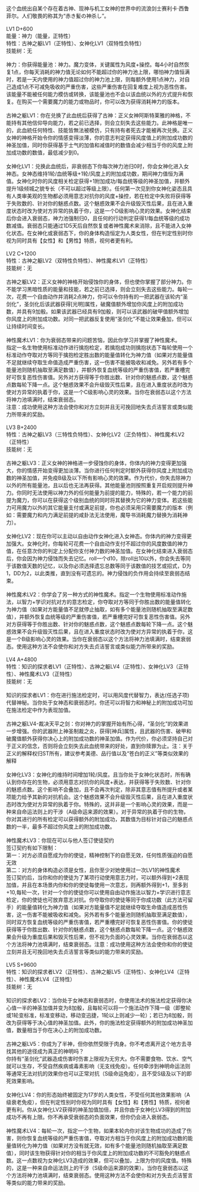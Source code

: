 <title>战女神</title>
<meta name="GENERATOR" content="WinCHM">
<meta http-equiv="Content-Type" content="text/html; charset=gb2312">
<br>
<br>这个血统出自某个存在着古神、现神与机工女神的世界中的流浪剑士赛利卡·西鲁菲尔。人们敬畏的称其为“赤き髪の神杀し”。 
<br>
<br>LV1 D+600 
<br>能量：神力（能量，正特性） 
<br>特性：古神之躯LV1（正特性）、女神化LV1（双特性负特性） 
<br>技能树：无 
<br>
<br>神力：你获得能量池：神力。魔力变体，关键属性为风度+操控。每4小时自然恢复1点，你每天消耗的神力值无论如何不能超过你的神力池上限，哪怕神力值恒满时，若是一天内使用的神力值超过你的神力池上限，则每额外使用1点神力，对自己造成1点不可减免吸收的严重伤害，这些严重伤害在回复难度上视为恶性伤害。该能量不能被任何能力模仿或转换，该能量池也不会以该血统以外的方式提升和恢复。在购买一个需要魔力的能力或物品时，你可以改为获得消耗神力的版本。 
<br>
<br>古神之躯LV1：你在兑换了此血统后获得了古神：正义女神阿斯特莱雅的神格，不能持有其他信仰导向能力，若之前已选择，则会立刻失去这些能力。此神格是唯一的，此血統任何特性、技能皆無法被模仿，只有持有者死去才能被再次兑换。正义女神的神格开始令你的情感变得淡薄，你的意志判定获得风度值上的附加成功数的神圣加值，同时你获得基于士气的加值和减值时的数值会减少相当于你的风度上附加成功数的数值，最低减少到0。 
<br>
<br>女神化LV1：兑换此血统后，非衰弱态下你每次神力池归0时，你会女神化进入女神态。女神态维持1轮/血统等级+1轮/风度上的附加成功数，期间神力值恒为满值。女神化时你的风度相关检定获得+1附加成功/每血统等级的神圣加值，并额外提升1级倾城之貌专长（不可以超过等级上限）。任何第一次见到你女神化姿态且具有人类审美观的生物都必须用意志对抗你的风度+操控，若在检定中失败将获得等于失败数的、针对你的魅惑点数。这个魅惑效果不会升级毁灭性后果，且在进入重度状态时改为使对方异常的执着于你，这是一个D级影响心灵的效果。女神化结束后你会进入衰弱态，神力池强制归0，且任何的行动判定获得1/每血统等级的成功数减值。衰弱态只能通过1D5天后自然恢复或者神性魔术来消除，且不能进入女神化状态。在女神化或衰弱态下，你的身体构造恒定为人类女性，但在判定性别时你视为同时具有【女性】和【男性】特质，视何者更有利。 
<br>
<br>LV2 C+1200 
<br>特性：古神之躯LV2（双特性负特性）、神性魔术LV1（正特性） 
<br>技能树：无 
<br>
<br>古神之躯LV2：正义女神的神格开始侵蚀你的身体，但也使你掌握了部分神力。你不能学习黑暗性质的能量和技能，若之前已选择，则会立刻失去这些能力。每轮一次，花费一个自由动作并消耗2点神力，你可以令你持有的一把武器在该轮内“圣剑化”，圣剑化后该武器获得[光明]属性，破魔值额外增加你风度上的附加成功数，并具有9加骰。如果该武器已经具有9加骰，则可以该武器的破甲值额外增加你风度上的附加成功数。对同一把武器反复使用“圣剑化”不能让效果叠加，但可以让持续时间变长。 
<br>
<br>神性魔术LV1：你为衰弱态带来的问题苦恼，因此你学习并掌握了神性魔术。 
<br>指定一名生物使用标准动作进行擒抱检定，若擒抱成功则擒抱状态下每轮使用一个标准动作夺取对方等同于擒抱检定胜出数的能量值转化为神力值（如果对方能量值不足就继续夺取生命值造成严重伤害，这一伤害不能被吸收和减免。另外若有多个能量池则随机抽取至满足数值），并额外恢复血统等级的严重伤害值，若严重槽完好可恢复恶性伤害值。另外对方获得等于你胜出数、针对你的魅惑点数，这个魅惑点数每轮下降一点。这个魅惑效果不会升级毁灭性后果，且在进入重度状态时改为使对方异常的执着于你，这是一个C级影响心灵的效果。当你在衰弱态以这个方法将神力池填满时，结束衰弱态。 
<br>注意：成功使用这种方法会使你和对方立刻并且无可挽回地失去贞洁誓言或类似能力所带来的奖励。 
<br>
<br>LV3 B+2400 
<br>特性：古神之躯LV3（三特性负特性）、女神化LV2（正负特性）、神性魔术LV2（正特性） 
<br>技能树：无 
<br>
<br>古神之躯LV3：正义女神的神格进一步侵蚀你的身体，你体内的神力变得更加强大，你的情感开始变得更加淡薄。当你进行任何判定时额外获得你风度上附加成功数的神圣加值，并免疫B级及以下所有影响心灵的效果。作为代价，你失去除神力以外的所有能量池，且以后也无法再获得。其他能量池则按照重复开启规则提升神力。你同时无法使用以神力外的任何能量为前提的能力，特殊的，若一个能力的前提为魔力，你可以在获得这个级别血统的同时将其替换为它的神力变体。若这些能力可用魔力以外的其它能量支付或满足前提，你也必须采用只需要魔力的版本（例如：需要魔力和内力满足前提的咸卦法无法使用，魔导书消耗魔力替换为消耗神力）。 
<br>
<br>女神化LV2：现在你可以主动以自由动作女神化进入女神态。你体内的神力变得更加强大。女神化时，你每轮可花费一个自由动作支付不超过你的风度数值的神力值，在任意次你的判定上分配你支付神力数的神圣加值。在女神化结束进入衰弱态后，你会因为神力侵蚀而失去记忆。roll一个d10，除roll出10以外，你会失去等同于该数值天数的记忆，以及你必须选择遗忘总数等同于该数值的技艺或招式，D为1，DD为2，以此类推，直到没有可遗忘的。神力侵蚀的负作用会持续至衰弱态结束。 
<br>
<br>神性魔术LV2：你学会了另一种方式的神性魔术。指定一个生物使用标准动作施法，以智力+学识对抗对方的意志检定，你夺取对方等同于你胜出数的能量值转化为神力值（如果对方能量值不足就停止抽取，如有多个能量池则随机抽取至满足数值），并额外恢复血统等级的严重伤害值，若严重槽完好可恢复恶性伤害值。另外对方获得等于你胜出数、针对你的魅惑点数，这个魅惑点数每轮下降一点。这个魅惑效果不会升级毁灭性后果，且在进入重度状态时改为使对方异常的执着于你，这是一个B级影响心灵的效果。当你在衰弱态以这个方法将神力池填满时，结束衰弱态。使用这种方法不会使你和对方失去贞洁誓言或类似能力所带来的奖励。 
<br>
<br>LV4 A+4800 
<br>特性：知识的探求者LV1（正特性）、古神之躯LV4（正特性）、女神化LV3（正特性）、神性魔术LV3（正特性） 
<br>技能树：无 
<br>
<br>知识的探求者LV1：你在进行施法检定时，可以用风度代替智力，表达(任选子项)代替神秘。当你处于女神态和衰弱态时。你还可以将智力和神秘上的附加成功可加在施法检定中作为表现加值。 
<br>
<br>古神之躯LV4-裁决天平之剑：你对神力的掌握开始有所心得，“圣剑化”的效果进一步增强。你的武器附上神圣制裁之炎，获得[神兵]属性，且武器的伤害、破甲和破魔值额外获得你决心上的附加成功数的神圣加值。作为代价，你必须坚持自己对于正义的信念，否则将会立刻失去此血统带来的好处，直到你赎罪为止。注：关于正义的解释权归ST所有，建议参考美德、品行值以及“苍白的正义”等类似效果的解释 
<br>
<br>女神化LV3：女神化的维持时间增加1轮/风度。且当你处于女神化状态时，所有确认到你存在的生物，必须用意志对抗你的风度+表达，并获得等于失败数、针对你的魅惑点数。这个影响不会叠加，且不会再次判定，除非其意志值有所提升或者某项能力给予其新的对抗机会。这个魅惑效果不会升级毁灭性后果，且在进入重度状态时改为使对方异常的执着于你。特殊的，这并非是一个影响心灵的效果，而是一种来自命运法则上的干涉（A级命运来源的效果）。对于异常的执着于你的生物，你对其进行的所有检定可以获得额外的附加成功，其数值为目标针对自己的魅惑点数的一半，最多不超过你风度上的附加成功数。 
<br>
<br>神性魔术LV3：你现在可以与他人签订使徒契约 
<br>签订契约有如下限制： 
<br>第一：对方必须自愿成为你的使徒，精神控制下的自愿无效，任何性质强迫的自愿无效 
<br>第二：对方的身体构造必须是女性，且你至少对她使用过一次LV1的神性魔术 
<br>签订契约后，当你和你的使徒为了某项行动使用意志力时，可以额外得到+2表现加值，并且在本场景内你和你的使徒每使用一次意志，则再额外得到+1，至多到+10,每轮一次，针对一个你的使徒你可以使用自由动作施法以智力+学识进行意志检定，你的使徒也可放弃意志对抗。你夺取你的使徒等同于你成功数（此方法可留手）的能量值转化为神力值（如果对方能量值不足就继续夺取生命值造成恶性伤害，这一伤害不能被吸收和减免。另外若有多个能量池则随机抽取至满足数值），同时双方恢复血统等级的严重伤害值，若严重槽完好可恢复恶性伤害值。你的使徒获得等于你胜出数、针对你的魅惑点数，这个魅惑点数每轮下降一点。这个魅惑效果会升级为重度后果和毁灭性后果，但不视为负面的心灵效果。当你在衰弱态以这个方法将神力池填满时，结束衰弱态。注意：成功使用这种方法会使你和你的使徒立刻并且无可挽回地失去贞洁誓言等类似的能力带来的奖励。 
<br>
<br>LV5 S+9600 
<br>特性：知识的探求者LV2（正特性）、古神之躯LV5（正特性）、女神化LV4（正特性）、神性魔术LV4（正特性） 
<br>技能树：无 
<br>
<br>知识的探求者LV2：当你处于女神态和衰弱态时，你使用法术的施法检定获得你决心值一半的神圣加值并变为8加骰，且每轮可以将一个施法动作下降一级（即整轮或1轮变标准，标准变移动，移动变迅捷，1轮以上则减少一轮）；若已为8加骰，则改为获得等于决心值的神圣加值。此外，你的施法检定获得额外的附加成功神圣加值，数量相当于你在决心上的附加成功数。 
<br>
<br>古神之躯LV5：你成为了半神，但你依然受限于肉身。你不考虑离开这个地方去寻找其他的途径成为真正的神明吗？ 
<br>你持有“圣剑化”武器造成伤害时伤害上限视为无穷大。你不需要食物、饮水、空气就可以生存，不受自然疾病或毒素影响（无支线免疫）。任何牵涉到神明命运法则等通常无法对抗的效果你也可以正常对抗（S级命运免疫），且不受S级及以下的即死效果影响。 
<br>
<br>女神化LV4：你的形态始终被固定为17岁的人类女性，不受任何其他效果影响（A级衰老免疫），但在判定性别时你视为同时具有【女性】和【男性】特质，视何者更有利。你从女神化LV2获得的神圣加值加倍，并且你由于女神化LV3得到的附加成功不再有上限。你不再承受衰弱态的负面效果，但你仍会进入衰弱态。 
<br>
<br>神性魔术LV4：每轮一次，指定一个生物，如果本轮内你对该生物成功的造成了伤害，则你恢复血统等级的严重伤害值，夺取对方相当于你风度上的附加成功数的能量值转化为神力值（如果对方没有就无效，如有多个能量池则随机抽取至满足数值），同时该生物获得针对你的相当于你风度上的附加成功数的不可豁免的魅惑点数。这一点数视为女神化LV3造成的效果，但可以叠加，上限为你的风度值。特殊的，这是一种来自命运法则上的干涉（S级命运来源的效果）。当你在衰弱态以这个方法将神力池填满时，结束衰弱态。使用这种方法不会使你和对方失去贞洁誓言等类似的能力带来的奖励。